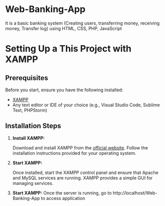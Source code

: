 # Web-Banking-App
It is a basic banking system (Creating users, transferring money, receiving money, Transfer log) using HTML, CSS, PHP, JavaScript

# Setting Up a This Project with XAMPP

## Prerequisites

Before you start, ensure you have the following installed:

- [XAMPP](https://www.apachefriends.org/index.html)
- Any text editor or IDE of your choice (e.g., Visual Studio Code, Sublime Text, PHPStorm)

## Installation Steps

1. **Install XAMPP:**

   Download and install XAMPP from the [official website](https://www.apachefriends.org/index.html). Follow the installation instructions provided for your operating system.

2. **Start XAMPP:**

   Once installed, start the XAMPP control panel and ensure that Apache and MySQL services are running. XAMPP provides a simple GUI for managing services.

3. **Start XAMPP:**
   Once the server is running, go to http://localhost/Web-Banking-App to access application
